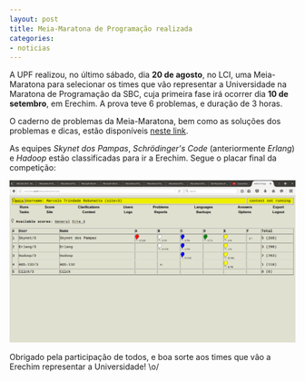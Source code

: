 ```yaml
---
layout: post
title: Meia-Maratona de Programação realizada
categories:
- noticias
---
```


A UPF realizou, no último sábado, dia **20 de agosto**, no LCI, 
uma Meia-Maratona para selecionar os times que vão representar a 
Universidade na Maratona de Programação da SBC, cuja primeira fase 
irá ocorrer dia **10 de setembro**, em Erechim. A prova teve 6 problemas, e duração de 3 horas.

O caderno de problemas da Meia-Maratona, bem como as soluções dos problemas e dicas, estão disponíveis [neste link]("https://www.dropbox.com/sh/vdm97z8bh207o0q/AABvZF17gDVlma62JVd_45QOa/MeiaMaratonaUPF").

As equipes _Skynet dos Pampas_, _Schrödinger's Code_ (anteriormente _Erlang_) e _Hadoop_ estão classificadas para ir a Erechim. 
Segue o placar final da competição:

![Placar Final da Meia-Maratona UPF 2016](/images/placarFinal-MeiaMaratonaUPF2016.png "Placar Final da Meia-Maratona UPF 2016")

Obrigado pela participação de todos, e boa sorte aos times que vão a Erechim representar a Universidade! \o/
